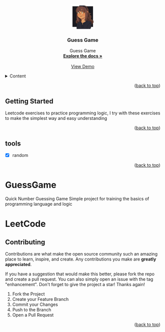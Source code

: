 


<a name="readme-top"></a>






<!-- PROJECT LOGO -->
<br />
<div align="center">
  <a href="https://github.com/Dizziolica/GuessGame">
    <img src="/dizziolica.jpg" alt="Logo" width="80" height="80">
  </a>

  <h3 align="center">Guess Game</h3>

  <p align="center">
   Guess Game
    <br />
    <a href="https://github.com/Dizziolica/GuessGame"><strong>Explore the docs »</strong></a>
    <br />
    <br />
    <a href=""https://github.com/Dizziolica/GuessGame>View Demo</a>
    
   
  </p>
</div>



<!-- TABLE OF CONTENTS -->
<details>
  <summary>Content</summary>
  <ol>
    <li>
      <a href="#about-the-project">About The Project</a>
      <ul>
        <li><a href="#built-with">Built With</a></li>
      </ul>
    </li>
    <li>
      <a href="https://github.com/Dizziolica/GuessGame/blob/main/guess.py">Getting Started</a>
      <ul>
        <li><a href="#prerequisites">Prerequisites</a></li>
        <li><a href="#installation">Installation</a></li>
      </ul>
    </li>
    <li><a href="#usage">Usage</a></li>
    <li><a href="#tools">Roadmap</a></li>
    <li><a href="#contributing">Contributing</a></li>
    <li><a href="#license">License</a></li>
    <li><a href="#contact">Contact</a></li>
    <li><a href="#acknowledgments">Acknowledgments</a></li>
  </ol>
</details>





<p align="right">(<a href="#readme-top">back to top</a>)</p>





<!-- GETTING STARTED -->
## Getting Started

Leetcode exercises to practice programming logic,
I try with these exercises to make the simplest way and easy understanding

<p align="right">(<a href="#readme-top">back to top</a>)</p>



<!-- TOOLS -->
## tools

- [x] random

    



<p align="right">(<a href="#readme-top">back to top</a>)</p>

# GuessGame
Quick Number Guessing Game
Simple project for training the basics of programming language and logic
# LeetCode


<!-- CONTRIBUTING -->
## Contributing

Contributions are what make the open source community such an amazing place to learn, inspire, and create. Any contributions you make are **greatly appreciated**.

If you have a suggestion that would make this better, please fork the repo and create a pull request. You can also simply open an issue with the tag "enhancement".
Don't forget to give the project a star! Thanks again!

1. Fork the Project
2. Create your Feature Branch 
3. Commit your Changes 
4. Push to the Branch 
5. Open a Pull Request

<p align="right">(<a href="#readme-top">back to top</a>)</p>

